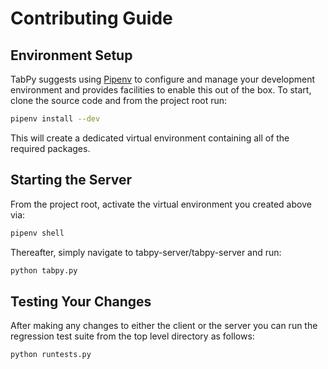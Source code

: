 # Contributing Guide

## Environment Setup

TabPy suggests using [Pipenv](https://docs.pipenv.org) to configure and manage your development environment and provides facilities to enable this out of the box. To start, clone the source code and from the project root run:

```sh
pipenv install --dev
```

This will create a dedicated virtual environment containing all of the required packages.

## Starting the Server

From the project root, activate the virtual environment you created above via:

```sh
pipenv shell
```

Thereafter, simply navigate to tabpy-server/tabpy-server and run:

```sh
python tabpy.py
```

## Testing Your Changes

After making any changes to either the client or the server you can run the regression test suite from the top level directory as follows:

```sh
python runtests.py
```
